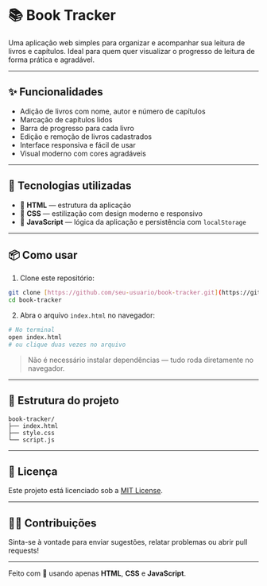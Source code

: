 # 📚 Book Tracker

Uma aplicação web simples para organizar e acompanhar sua leitura de livros e capítulos. Ideal para quem quer visualizar o progresso de leitura de forma prática e agradável.

---

## ✨ Funcionalidades

- Adição de livros com nome, autor e número de capítulos  
- Marcação de capítulos lidos  
- Barra de progresso para cada livro  
- Edição e remoção de livros cadastrados  
- Interface responsiva e fácil de usar  
- Visual moderno com cores agradáveis  

---

## 🚀 Tecnologias utilizadas

- 🧱 **HTML** — estrutura da aplicação  
- 🎨 **CSS** — estilização com design moderno e responsivo  
- 🧠 **JavaScript** — lógica da aplicação e persistência com `localStorage`  

---

## 📦 Como usar

1. Clone este repositório:

```bash
git clone [https://github.com/seu-usuario/book-tracker.git](https://github.com/rafaelamachadocamara/book-tracking-app.git)
cd book-tracker
```

2. Abra o arquivo `index.html` no navegador:

```bash
# No terminal
open index.html
# ou clique duas vezes no arquivo
```

> Não é necessário instalar dependências — tudo roda diretamente no navegador.

---

## 📁 Estrutura do projeto

```
book-tracker/
├── index.html
├── style.css
└── script.js
```

---

## 📄 Licença

Este projeto está licenciado sob a [MIT License](LICENSE).

---

## 🙋‍♀️ Contribuições

Sinta-se à vontade para enviar sugestões, relatar problemas ou abrir pull requests!

---

Feito com 💜 usando apenas **HTML**, **CSS** e **JavaScript**.
